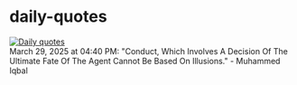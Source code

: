 # daily-quotes
[![Daily quotes](https://github.com/ceepu8/daily-quotes/actions/workflows/daily-quote.yml/badge.svg)](https://github.com/ceepu8/daily-quotes/actions/workflows/daily-quote.yml)<br/>
March 29, 2025 at 04:40 PM: "Conduct, Which Involves A Decision Of The Ultimate Fate Of The Agent Cannot Be Based On Illusions." - Muhammed Iqbal
